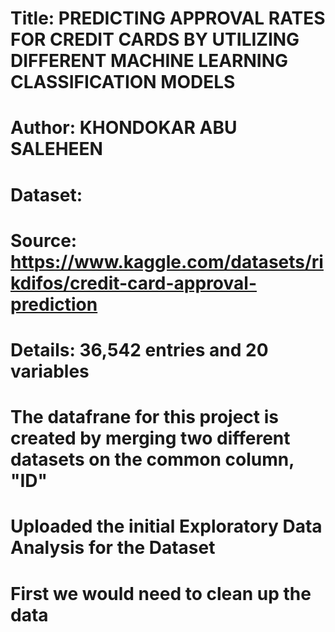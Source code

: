 # Title: PREDICTING APPROVAL RATES FOR CREDIT CARDS BY UTILIZING DIFFERENT MACHINE LEARNING CLASSIFICATION MODELS
# Author: KHONDOKAR ABU SALEHEEN

# Dataset:
  # Source: https://www.kaggle.com/datasets/rikdifos/credit-card-approval-prediction
  # Details: 36,542 entries and 20 variables
  # The datafrane for this project is created by merging two different datasets on the common column, "ID"
  # Uploaded the initial Exploratory Data Analysis for the Dataset

# First we would need to clean up the data

